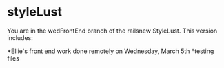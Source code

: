 styleLust
=========

You are in the wedFrontEnd branch of the railsnew StyleLust. This version includes:

 *Ellie's front end work done remotely on Wednesday, March 5th
 *testing files

